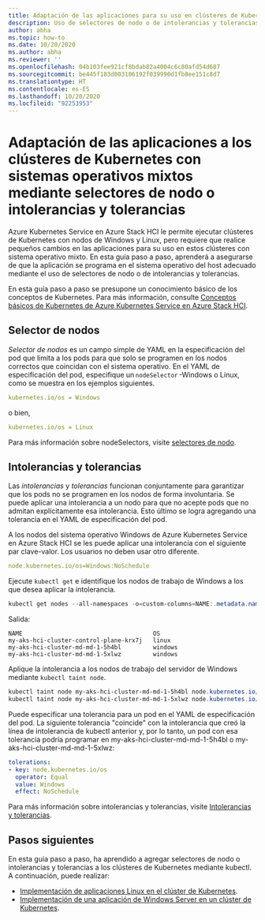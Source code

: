 ```yaml
---
title: Adaptación de las aplicaciones para su uso en clústeres de Kubernetes con sistema operativo mixto
description: Uso de selectores de nodo o de intolerancias y tolerancias en Azure Kubernetes Service para garantizar que las aplicaciones de clústeres de Kubernetes con sistema operativo mixto que se ejecutan en Azure Stack HCI estén programadas en el sistema operativo del nodo de trabajo correcto
author: abha
ms.topic: how-to
ms.date: 10/20/2020
ms.author: abha
ms.reviewer: ''
ms.openlocfilehash: 04b103fee921cf8bdab82a4004c6c80afd54d687
ms.sourcegitcommit: be445f183d003106192f039990d1fb8ee151c8d7
ms.translationtype: HT
ms.contentlocale: es-ES
ms.lasthandoff: 10/20/2020
ms.locfileid: "92253953"
---
```

# <a name="adapt-apps-for-mixed-os-kubernetes-clusters-using-node-selectors-or-taints-and-tolerations"></a>Adaptación de las aplicaciones a los clústeres de Kubernetes con sistemas operativos mixtos mediante selectores de nodo o intolerancias y tolerancias

Azure Kubernetes Service en Azure Stack HCI le permite ejecutar clústeres de Kubernetes con nodos de Windows y Linux, pero requiere que realice pequeños cambios en las aplicaciones para su uso en estos clústeres con sistema operativo mixto. En esta guía paso a paso, aprenderá a asegurarse de que la aplicación se programa en el sistema operativo del host adecuado mediante el uso de selectores de nodo o de intolerancias y tolerancias.

En esta guía paso a paso se presupone un conocimiento básico de los conceptos de Kubernetes. Para más información, consulte [Conceptos básicos de Kubernetes de Azure Kubernetes Service en Azure Stack HCI](kubernetes-concepts.md).

## <a name="node-selector"></a>Selector de nodos

*Selector de nodos* es un campo simple de YAML en la especificación del pod que limita a los pods para que solo se programen en los nodos correctos que coincidan con el sistema operativo. En el YAML de especificación del pod, especifique un `nodeSelector` -Windows o Linux, como se muestra en los ejemplos siguientes. 

```yaml
kubernetes.io/os = Windows
```
o bien,

```yaml
kubernetes.io/os = Linux
```

Para más información sobre nodeSelectors, visite [selectores de nodo](https://kubernetes.io/docs/concepts/scheduling-eviction/assign-pod-node/). 

## <a name="taints-and-tolerations"></a>Intolerancias y tolerancias

Las *intolerancias* y *tolerancias* funcionan conjuntamente para garantizar que los pods no se programen en los nodos de forma involuntaria. Se puede aplicar una intolerancia a un nodo para que no acepte pods que no admitan explícitamente esa intolerancia. Esto último se logra agregando una tolerancia en el YAML de especificación del pod.

A los nodos del sistema operativo Windows de Azure Kubernetes Service en Azure Stack HCI se les puede aplicar una intolerancia con el siguiente par clave-valor. Los usuarios no deben usar otro diferente.

```yaml
node.kubernetes.io/os=Windows:NoSchedule
```
Ejecute `kubectl get` e identifique los nodos de trabajo de Windows a los que desea aplicar la intolerancia.

```PowerShell
kubectl get nodes --all-namespaces -o=custom-columns=NAME:.metadata.name,OS:.status.nodeInfo.operatingSystem
```
Salida:
```output
NAME                                     OS
my-aks-hci-cluster-control-plane-krx7j   linux
my-aks-hci-cluster-md-md-1-5h4bl         windows
my-aks-hci-cluster-md-md-1-5xlwz         windows
```

Aplique la intolerancia a los nodos de trabajo del servidor de Windows mediante `kubectl taint node`.

```PowerShell
kubectl taint node my-aks-hci-cluster-md-md-1-5h4bl node.kubernetes.io/os=Windows:NoSchedule
kubectl taint node my-aks-hci-cluster-md-md-1-5xlwz node.kubernetes.io/os=Windows:NoSchedule
```

Puede especificar una tolerancia para un pod en el YAML de especificación del pod. La siguiente tolerancia "coincide" con la intolerancia que creó la línea de intolerancia de kubectl anterior y, por lo tanto, un pod con esa tolerancia podría programar en my-aks-hci-cluster-md-md-1-5h4bl o my-aks-hci-cluster-md-md-1-5xlwz:

```yaml
tolerations:
- key: node.kubernetes.io/os
  operator: Equal
  value: Windows
  effect: NoSchedule
```
Para más información sobre intolerancias y tolerancias, visite [Intolerancias y tolerancias](https://kubernetes.io/docs/concepts/scheduling-eviction/taint-and-toleration/). 

## <a name="next-steps"></a>Pasos siguientes

En esta guía paso a paso, ha aprendido a agregar selectores de nodo o intolerancias y tolerancias a los clústeres de Kubernetes mediante kubectl. A continuación, puede realizar:
- [Implementación de aplicaciones Linux en el clúster de Kubernetes](./deploy-linux-application.md).
- [Implementación de una aplicación de Windows Server en un clúster de Kubernetes](./deploy-windows-application.md).
